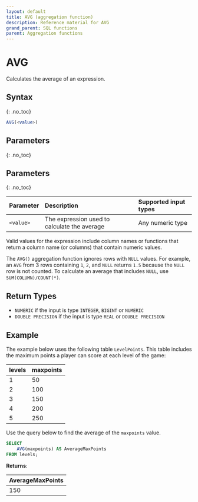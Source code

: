 ```yaml
---
layout: default
title: AVG (aggregation function)
description: Reference material for AVG
grand_parent: SQL functions
parent: Aggregation functions
---
```



# AVG

Calculates the average of an expression.

## Syntax
{: .no_toc}

```sql
AVG(<value>)
```
## Parameters 
{: .no_toc}

## Parameters
{: .no_toc}

| Parameter | Description                         |Supported input types |
| :--------- | :----------------------------------- | :---------------------|
| `<value>`  | The expression used to calculate the average | Any numeric type | 

Valid values for the expression include column names or functions that return a column name (or columns) that contain numeric values.

The `AVG()` aggregation function ignores rows with `NULL` values. For example, an `AVG` from 3 rows containing `1`, `2`, and `NULL` returns `1.5` because the `NULL` row is not counted. To calculate an average that includes `NULL`, use `SUM(COLUMN)/COUNT(*)`.

## Return Types
* `NUMERIC` if the input is type `INTEGER`, `BIGINT` or `NUMERIC`
* `DOUBLE PRECISION` if the input is type `REAL` or `DOUBLE PRECISION`

## Example

The example below uses the following table `LevelPoints`. This table includes the maximum points a player can score at each level of the game:

| levels   | maxpoints |
| :--------| :---------|
| 1        | 50        |
| 2        | 100       |
| 3        | 150       |
| 4        | 200       |
| 5        | 250       |

Use the query below to find the average of the `maxpoints` value. 

```sql
SELECT 
    AVG(maxpoints) AS AverageMaxPoints 
FROM levels;
```

**Returns**:

| AverageMaxPoints | 
| :----------------| 
| 150              |
